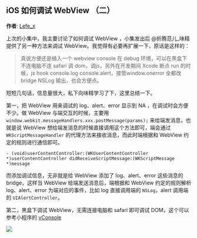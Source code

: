 iOS 如何调试 WebView （二）
--------
**作者**: [Lefe_x](https://weibo.com/u/5953150140)

上次的小集中，我主要讨论了如何调试 WebView ，小集发出后  @折腾范儿_味精 提供了另一种方法来调试 WebView。我觉得有必要再扩展一下，原话是这样的：

> 真说方便还是植入一个 webview console 在 debug 环境，可以在黑盒下不连电脑不连 safari 调 dom，调js，另外在开发期间 Xcode 断点 run 的时候，js hook console.log console.alert，接管window.onerror 全都改 bridge NSLog 输出，也会方便点。

短短几句话，信息量很大，私下向味精学习了下，这里总结一下。

第一，把 WebView 用来调试的 log、alert、error 显示到 NA ，在调试时会方便不少。做 WebView 与端交互的时候，主要用 `window.webkit.messageHandlers.xxx.postMessage(params);` 来给端发消息，也就是说 WebView 想给端发消息的时候直接调用这个方法即可，端会通过 `WKScriptMessageHandler` 的代理方法来接收消息，而此时端根据和 WebView 约定的规则进行通信即可。

```
- (void)userContentController:(WKUserContentController *)userContentController didReceiveScriptMessage:(WKScriptMessage *)message
```

而添加调试信息，无非就是给 WebView 添加了 log、alert、error 这些消息的 bridge，这样当 WebView 给端发送消息后，端根据和 WebView 约定的规则解析 log、alert、error 为端对应的事件，比如 log 直接调用端的 `NSLog`，alert 调用端的 `UIAlertController`。

第二，黑盒下调试 WebView，无需连接电脑和 safari 即可调试 DOM，这个可以参考小程序的 [vConsole](https://github.com/Tencent/vConsole)


![](https://github.com/awesome-tips/iOS-Tips/blob/master/images/2018/05/14-1.jpg)
